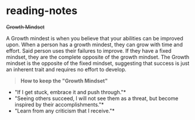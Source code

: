 # reading-notes
~~Growth Mindset~~

A Growth mindest is when you believe that your abilities can be improved upon. When a person has a growth mindest, they can grow with time and effort. Said person uses their failures to improve. If they have a fixed mindset, they are the complete opposite of the growth mindset. The Growth mindset is the opposite of the fixed mindset, suggesting that success is just an inherent trait and requires no effort to develop.


> **How to keep the "Growth Mindset"**

  +   "If I get stuck, embrace it and push through."*
  +   "Seeing others succeed, I will not see them as a threat, but become inspired by their accomplishments."*
  + "Learn from any criticism that I receive."*
